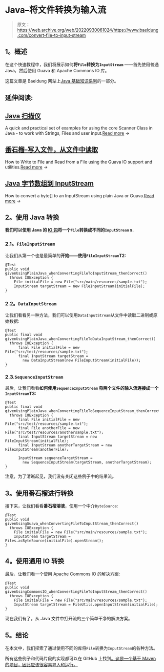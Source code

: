 # Java–将文件转换为输入流

> 原文：<https://web.archive.org/web/20220930061024/https://www.baeldung.com/convert-file-to-input-stream>

## **1。概述**

在这个快速教程中，我们将展示如何**将`File`转换为`InputStream`** ——首先使用普通 Java，然后使用 Guava 和 Apache Commons IO 库。

这篇文章是 Baeldung 网站上[Java 基础知识系列](/web/20221013193922/https://www.baeldung.com/java-tutorial "The Java Guide on IO and Collections")的一部分。

## 延伸阅读:

## [Java 扫描仪](/web/20221013193922/https://www.baeldung.com/java-scanner)

A quick and practical set of examples for using the core Scanner Class in Java - to work with Strings, Files and user input.[Read more](/web/20221013193922/https://www.baeldung.com/java-scanner) →

## [番石榴–写入文件，从文件中读取](/web/20221013193922/https://www.baeldung.com/guava-write-to-file-read-from-file)

How to Write to File and Read from a File using the Guava IO support and utilities.[Read more](/web/20221013193922/https://www.baeldung.com/guava-write-to-file-read-from-file) →

## [Java 字节数组到 InputStream](/web/20221013193922/https://www.baeldung.com/convert-byte-array-to-input-stream)

How to convert a byte[] to an InputStream using plain Java or Guava.[Read more](/web/20221013193922/https://www.baeldung.com/convert-byte-array-to-input-stream) →

## **2。使用 Java 转换**

**我们可以使用 Java 的 [IO 包](https://web.archive.org/web/20221013193922/https://docs.oracle.com/en/java/javase/11/docs/api/java.base/java/io/package-summary.html)将一个`File`转换成不同的`InputStream` s.**

### **2.1。`FileInputStream`**

让我们从第一个也是最简单的**开始——使用`FileInputStream`T2:**

```
@Test
public void givenUsingPlainJava_whenConvertingFileToInputStream_thenCorrect() 
  throws IOException {
    File initialFile = new File("src/main/resources/sample.txt");
    InputStream targetStream = new FileInputStream(initialFile);
}
```

### **2.2。`DataInputStream`**

让我们看看另一种方法，我们可以使用`DataInputStream`从文件中读取二进制或原始数据:

```
@Test
public final void givenUsingPlainJava_whenConvertingFileToDataInputStream_thenCorrect() 
  throws IOException {
      final File initialFile = new File("src/test/resources/sample.txt");
      final InputStream targetStream = 
        new DataInputStream(new FileInputStream(initialFile));
}
```

### 2.3.`SequenceInputStream`

最后，让我们看看**如何使用`SequenceInputStream` 将两个文件的输入流连接成一个`InputStream`T3:**

```
@Test
public final void givenUsingPlainJava_whenConvertingFileToSequenceInputStream_thenCorrect() 
  throws IOException {
      final File initialFile = new File("src/test/resources/sample.txt");
      final File anotherFile = new File("src/test/resources/anothersample.txt");
      final InputStream targetStream = new FileInputStream(initialFile);
      final InputStream anotherTargetStream = new FileInputStream(anotherFile);

      InputStream sequenceTargetStream = 
        new SequenceInputStream(targetStream, anotherTargetStream);
}
```

注意，为了清晰起见，我们没有关闭这些例子中的结果流。

## **3。使用番石榴进行转换**

接下来，让我们看看**番石榴溶液**，使用一个中介`ByteSource`:

```
@Test
public void givenUsingGuava_whenConvertingFileToInputStream_thenCorrect() 
  throws IOException {
    File initialFile = new File("src/main/resources/sample.txt");
    InputStream targetStream = Files.asByteSource(initialFile).openStream();
}
```

## **4。使用通用 IO 转换**

最后，让我们看一个使用 Apache Commons IO 的解决方案:

```
@Test
public void givenUsingCommonsIO_whenConvertingFileToInputStream_thenCorrect() 
  throws IOException {
    File initialFile = new File("src/main/resources/sample.txt");
    InputStream targetStream = FileUtils.openInputStream(initialFile);
}
```

现在我们有了。从 Java 文件中打开流的三个简单干净的解决方案。

## **5。结论**

在本文中，我们探索了通过使用不同的库将`File`转换为`InputStream`的各种方法。

所有这些例子和代码片段的实现都可以在 GitHub 上找到[。这是一个基于 Maven 的项目，因此应该很容易导入和运行。](https://web.archive.org/web/20221013193922/https://github.com/eugenp/tutorials/tree/master/core-java-modules/core-java-io-conversions)